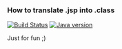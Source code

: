 ### How to translate .jsp into .class
[![Build Status](https://semaphoreci.com/api/v1/dgroup/jspc-test/branches/master/shields_badge.svg)](https://semaphoreci.com/dgroup/jspc-test) [![Java version](https://img.shields.io/badge/java-8+-brightgreen.svg)](http://www.oracle.com/technetwork/java/javase/downloads/index.html)

Just for fun ;)

